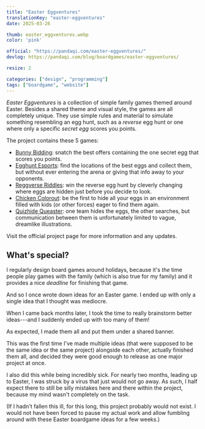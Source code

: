 ```yaml
---
title: "Easter Eggventures"
translationKey: "easter-eggventures"
date: 2025-03-26

thumb: easter_eggventures.webp
color: 'pink'

official: "https://pandaqi.com/easter-eggventures/"
devlog: https://pandaqi.com/blog/boardgames/easter-eggventures/

resize: 2

categories: ["design", "programming"]
tags: ["boardgame", "website"]
---
```


_Easter Eggventures_ is a collection of simple family games themed around Easter. Besides a shared theme and visual style, the games are all completely unique. They use simple rules and material to simulate something resembling an egg hunt, such as a _reverse_ egg hunt or one where only a specific _secret egg_ scores you points.

The project contains these 5 games:

* [Bunny Bidding](https://pandaqi.com/easter-eggventures/play/bunny-bidding/): snatch the best offers containing the one secret egg that scores you points.
* [Egghunt Esports](https://pandaqi.com/easter-eggventures/play/egghunt-esports/): find the locations of the best eggs and collect them, but without ever entering the arena or giving that info away to your opponents.
* [Reggverse Riddles](https://pandaqi.com/easter-eggventures/play/reggverse-riddles/): win the reverse egg hunt by cleverly changing where eggs are hidden just before you decide to look.
* [Chicken Colorout](https://pandaqi.com/easter-eggventures/play/chicken-colorout/): be the first to hide all your eggs in an environment filled with kids (or other forces) eager to find them again.
* [Quizhide Queaster](https://pandaqi.com/easter-eggventures/play/quizhide-queaster): one team hides the eggs, the other searches, but communication between them is unfortunately limited to vague, dreamlike illustrations.

Visit the official project page for more information and any updates.

## What's special?

I regularly design board games around holidays, because it's _the_ time people play games with the family (which is also true for my family) and it provides a nice _deadline_ for finishing that game.

And so I once wrote down ideas for an Easter game. I ended up with only a single idea that I thought was mediocre.

When I came back months later, I took the time to really brainstorm better ideas---and I suddenly ended up with too many of them!

As expected, I made them all and put them under a shared banner.

This was the first time I've made multiple ideas (that were supposed to be the same idea or the same project) alongside each other, actually finished them all, and decided they were good enough to release as one major project at once.

I also did this while being incredibly sick. For nearly two months, leading up to Easter, I was struck by a virus that just would not go away. As such, I half expect there to still be silly mistakes here and there within the project, because my mind wasn't completely on the task.

(If I hadn't fallen this ill, for this long, this project probably would not exist. I would not have been forced to pause my actual work and allow fumbling around with these Easter boardgame ideas for a few weeks.)
